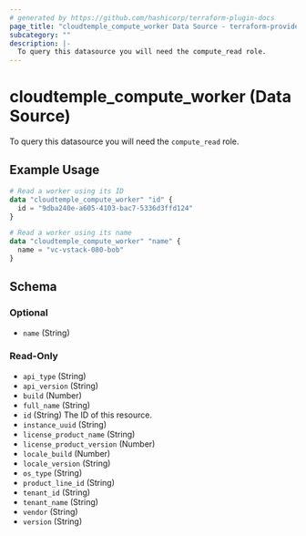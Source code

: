 ```yaml
---
# generated by https://github.com/hashicorp/terraform-plugin-docs
page_title: "cloudtemple_compute_worker Data Source - terraform-provider-cloudtemple"
subcategory: ""
description: |-
  To query this datasource you will need the compute_read role.
---
```


# cloudtemple_compute_worker (Data Source)

To query this datasource you will need the `compute_read` role.

## Example Usage

```terraform
# Read a worker using its ID
data "cloudtemple_compute_worker" "id" {
  id = "9dba240e-a605-4103-bac7-5336d3ffd124"
}

# Read a worker using its name
data "cloudtemple_compute_worker" "name" {
  name = "vc-vstack-080-bob"
}
```

<!-- schema generated by tfplugindocs -->
## Schema

### Optional

- `name` (String)

### Read-Only

- `api_type` (String)
- `api_version` (String)
- `build` (Number)
- `full_name` (String)
- `id` (String) The ID of this resource.
- `instance_uuid` (String)
- `license_product_name` (String)
- `license_product_version` (Number)
- `locale_build` (Number)
- `locale_version` (String)
- `os_type` (String)
- `product_line_id` (String)
- `tenant_id` (String)
- `tenant_name` (String)
- `vendor` (String)
- `version` (String)


